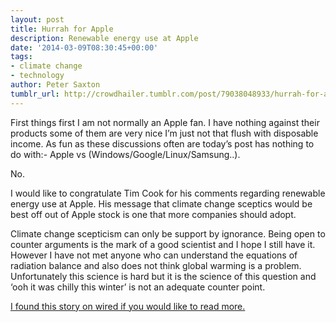 ```yaml
---
layout: post
title: Hurrah for Apple
description: Renewable energy use at Apple
date: '2014-03-09T08:30:45+00:00'
tags:
- climate change
- technology
author: Peter Saxton
tumblr_url: http://crowdhailer.tumblr.com/post/79038048933/hurrah-for-apple
---
```

<p>First things first I am not normally an Apple fan. I have nothing against their products some of them are very nice I&rsquo;m just not that flush with disposable income. As fun as these discussions often are today&rsquo;s post has nothing to do with:- Apple vs (Windows/Google/Linux/Samsung..).</p>
<p>No.</p>
<p>I would like to congratulate Tim Cook for his comments regarding renewable energy use at Apple. His message that climate change sceptics would be best off out of Apple stock is one that more companies should adopt. </p>
<p>Climate change scepticism can only be support by ignorance. Being open to counter arguments is the mark of a good scientist and I hope I still have it. However I have not met anyone who can understand the equations of radiation balance and also does not think global warming is a problem. Unfortunately this science is hard but it is the science of this question and &lsquo;ooh it was chilly this winter&rsquo; is not an adequate counter point.</p>
<p><a href="http://www.wired.co.uk/news/archive/2014-03/01/cook-climate" title="Tim Cook tells Apple's climate-skeptic shareholders where to shove it " target="_blank">I found this story on wired if you would like to read more.</a></p>
